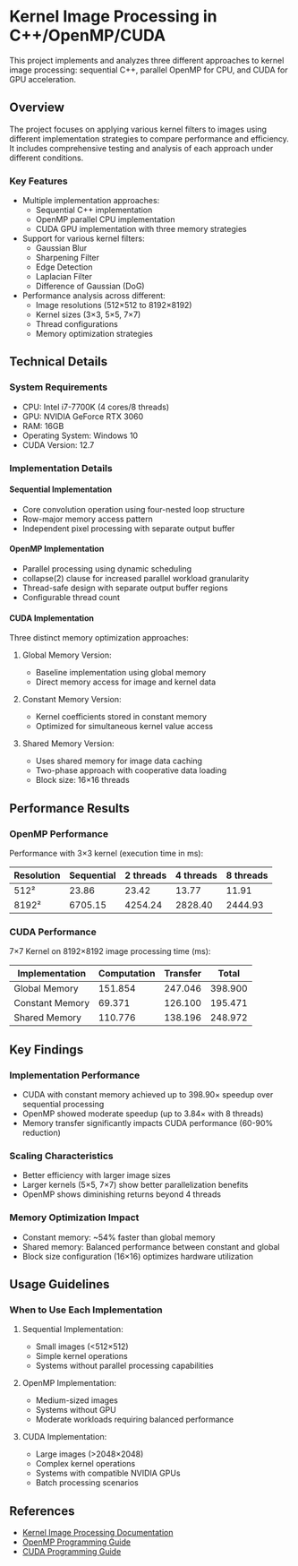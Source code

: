 # Kernel Image Processing in C++/OpenMP/CUDA

This project implements and analyzes three different approaches to kernel image processing: sequential C++, parallel OpenMP for CPU, and CUDA for GPU acceleration.

## Overview

The project focuses on applying various kernel filters to images using different implementation strategies to compare performance and efficiency. It includes comprehensive testing and analysis of each approach under different conditions.

### Key Features

- Multiple implementation approaches:
  - Sequential C++ implementation
  - OpenMP parallel CPU implementation 
  - CUDA GPU implementation with three memory strategies
- Support for various kernel filters:
  - Gaussian Blur
  - Sharpening Filter
  - Edge Detection
  - Laplacian Filter
  - Difference of Gaussian (DoG)
- Performance analysis across different:
  - Image resolutions (512×512 to 8192×8192)
  - Kernel sizes (3×3, 5×5, 7×7)
  - Thread configurations
  - Memory optimization strategies

## Technical Details

### System Requirements

- CPU: Intel i7-7700K (4 cores/8 threads)
- GPU: NVIDIA GeForce RTX 3060
- RAM: 16GB
- Operating System: Windows 10
- CUDA Version: 12.7

### Implementation Details

#### Sequential Implementation
- Core convolution operation using four-nested loop structure
- Row-major memory access pattern
- Independent pixel processing with separate output buffer

#### OpenMP Implementation
- Parallel processing using dynamic scheduling
- collapse(2) clause for increased parallel workload granularity
- Thread-safe design with separate output buffer regions
- Configurable thread count

#### CUDA Implementation
Three distinct memory optimization approaches:

1. Global Memory Version:
   - Baseline implementation using global memory
   - Direct memory access for image and kernel data

2. Constant Memory Version:
   - Kernel coefficients stored in constant memory
   - Optimized for simultaneous kernel value access

3. Shared Memory Version:
   - Uses shared memory for image data caching
   - Two-phase approach with cooperative data loading
   - Block size: 16×16 threads

## Performance Results

### OpenMP Performance

Performance with 3×3 kernel (execution time in ms):

| Resolution | Sequential | 2 threads | 4 threads | 8 threads |
|------------|------------|-----------|-----------|-----------|
| 512²       | 23.86      | 23.42     | 13.77     | 11.91     |
| 8192²      | 6705.15    | 4254.24   | 2828.40   | 2444.93   |

### CUDA Performance

7×7 Kernel on 8192×8192 image processing time (ms):

| Implementation    | Computation | Transfer | Total    |
|------------------|-------------|----------|----------|
| Global Memory    | 151.854     | 247.046  | 398.900  |
| Constant Memory  | 69.371      | 126.100  | 195.471  |
| Shared Memory    | 110.776     | 138.196  | 248.972  |

## Key Findings

### Implementation Performance
- CUDA with constant memory achieved up to 398.90× speedup over sequential processing
- OpenMP showed moderate speedup (up to 3.84× with 8 threads)
- Memory transfer significantly impacts CUDA performance (60-90% reduction)

### Scaling Characteristics
- Better efficiency with larger image sizes
- Larger kernels (5×5, 7×7) show better parallelization benefits
- OpenMP shows diminishing returns beyond 4 threads

### Memory Optimization Impact
- Constant memory: ~54% faster than global memory
- Shared memory: Balanced performance between constant and global
- Block size configuration (16×16) optimizes hardware utilization

## Usage Guidelines

### When to Use Each Implementation

1. Sequential Implementation:
   - Small images (<512×512)
   - Simple kernel operations
   - Systems without parallel processing capabilities

2. OpenMP Implementation:
   - Medium-sized images
   - Systems without GPU
   - Moderate workloads requiring balanced performance

3. CUDA Implementation:
   - Large images (>2048×2048)
   - Complex kernel operations
   - Systems with compatible NVIDIA GPUs
   - Batch processing scenarios

## References

- [Kernel Image Processing Documentation](https://en.wikipedia.org/wiki/Kernel_(image_processing))
- [OpenMP Programming Guide](https://www.openmp.org/resources/refguides/)
- [CUDA Programming Guide](https://docs.nvidia.com/cuda/cuda-c-programming-guide/)

